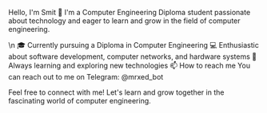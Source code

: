Hello, I'm Smit 👋
I'm a Computer Engineering Diploma student passionate about technology and eager to learn and grow in the field of computer engineering.

\n
🎓 Currently pursuing a Diploma in Computer Engineering
💻 Enthusiastic about software development, computer networks, and hardware systems
🌱 Always learning and exploring new technologies
📫 How to reach me
You can reach out to me on Telegram: @mrxed_bot

Feel free to connect with me! Let's learn and grow together in the fascinating world of computer engineering.
